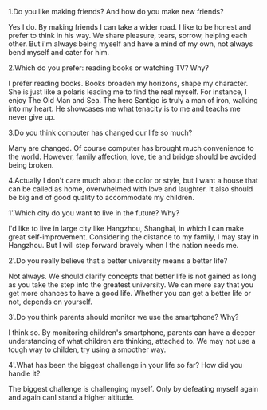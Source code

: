1.Do you like making friends? And how do you make new friends?

Yes I do. By making friends I can take a wider road.
I like to be honest and prefer to think in his way.
We share pleasure, tears, sorrow, helping each other.
But i'm always being myself and have a mind of my own, not always bend myself and cater for him.

2.Which do you prefer: reading books or watching TV? Why?

I prefer reading books.
Books broaden my horizons, shape my character.
She is just like a polaris leading me to find the real myself.
For instance, I enjoy The Old Man and Sea. 
The hero Santigo is truly a man of iron, walking into my heart.
He showcases me what tenacity is to me and teachs me never give up.

3.Do you think computer has changed our life so much?

Many are changed. Of course computer has brought much convenience to the world.
However, family affection, love, tie and bridge should be avoided being broken.

4.Actually I don't care much about the color or style, 
but I want a house that can be called as home, overwhelmed with love and laughter.
It also should be big and of good quality to accommodate my children.

1'.Which city do you want to live in the future? Why?

I'd like to live in large city like Hangzhou, Shanghai, in which I can make great self-improvement.
Considering the distance to my family, I may stay in Hangzhou.
But I will step forward bravely when I the nation needs me.

2'.Do you really believe that a better university means a better life?

Not always. We should clarify concepts that better life is not gained 
as long as you take the step into the greatest university.
We can mere say that you get more chances to have a good life.
Whether you can get a better life or not, depends on yourself.

3'.Do you think parents should monitor we use the smartphone? Why?

I think so. By monitoring children's smartphone, 
parents can have a deeper understanding of what children are thinking, attached to.
We may not use a tough way to childen, try using a smoother way.

4'.What has been the biggest challenge in your life so far? How did you handle it?

The biggest challenge is challenging myself.
Only by defeating myself again and again canI stand a higher altitude.
